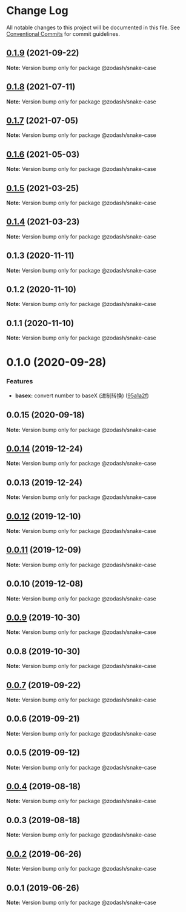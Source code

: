 # Change Log

All notable changes to this project will be documented in this file.
See [Conventional Commits](https://conventionalcommits.org) for commit guidelines.

## [0.1.9](https://github.com/zcorky/zodash/compare/@zodash/snake-case@0.1.8...@zodash/snake-case@0.1.9) (2021-09-22)

**Note:** Version bump only for package @zodash/snake-case





## [0.1.8](https://github.com/zcorky/zodash/compare/@zodash/snake-case@0.1.7...@zodash/snake-case@0.1.8) (2021-07-11)

**Note:** Version bump only for package @zodash/snake-case





## [0.1.7](https://github.com/zcorky/zodash/compare/@zodash/snake-case@0.1.6...@zodash/snake-case@0.1.7) (2021-07-05)

**Note:** Version bump only for package @zodash/snake-case





## [0.1.6](https://github.com/zcorky/zodash/compare/@zodash/snake-case@0.1.5...@zodash/snake-case@0.1.6) (2021-05-03)

**Note:** Version bump only for package @zodash/snake-case

## [0.1.5](https://github.com/zcorky/zodash/compare/@zodash/snake-case@0.1.4...@zodash/snake-case@0.1.5) (2021-03-25)

**Note:** Version bump only for package @zodash/snake-case

## [0.1.4](https://github.com/zcorky/zodash/compare/@zodash/snake-case@0.1.3...@zodash/snake-case@0.1.4) (2021-03-23)

**Note:** Version bump only for package @zodash/snake-case

## 0.1.3 (2020-11-11)

**Note:** Version bump only for package @zodash/snake-case

## 0.1.2 (2020-11-10)

**Note:** Version bump only for package @zodash/snake-case

## 0.1.1 (2020-11-10)

**Note:** Version bump only for package @zodash/snake-case

# 0.1.0 (2020-09-28)

### Features

- **basex:** convert number to baseX (进制转换) ([95a1a2f](https://github.com/zcorky/zodash/commit/95a1a2f361d73de5caa3b8e297c1643e97e40983))

## 0.0.15 (2020-09-18)

**Note:** Version bump only for package @zodash/snake-case

## [0.0.14](https://github.com/zcorky/zodash/compare/@zodash/snake-case@0.0.13...@zodash/snake-case@0.0.14) (2019-12-24)

**Note:** Version bump only for package @zodash/snake-case

## 0.0.13 (2019-12-24)

**Note:** Version bump only for package @zodash/snake-case

## [0.0.12](https://github.com/zcorky/zodash/compare/@zodash/snake-case@0.0.11...@zodash/snake-case@0.0.12) (2019-12-10)

**Note:** Version bump only for package @zodash/snake-case

## [0.0.11](https://github.com/zcorky/zodash/compare/@zodash/snake-case@0.0.10...@zodash/snake-case@0.0.11) (2019-12-09)

**Note:** Version bump only for package @zodash/snake-case

## 0.0.10 (2019-12-08)

**Note:** Version bump only for package @zodash/snake-case

## [0.0.9](https://github.com/zcorky/zodash/compare/@zodash/snake-case@0.0.8...@zodash/snake-case@0.0.9) (2019-10-30)

**Note:** Version bump only for package @zodash/snake-case

## 0.0.8 (2019-10-30)

**Note:** Version bump only for package @zodash/snake-case

## [0.0.7](https://github.com/zcorky/zodash/compare/@zodash/snake-case@0.0.6...@zodash/snake-case@0.0.7) (2019-09-22)

**Note:** Version bump only for package @zodash/snake-case

## 0.0.6 (2019-09-21)

**Note:** Version bump only for package @zodash/snake-case

## 0.0.5 (2019-09-12)

**Note:** Version bump only for package @zodash/snake-case

## [0.0.4](https://github.com/zcorky/zodash/compare/@zodash/snake-case@0.0.3...@zodash/snake-case@0.0.4) (2019-08-18)

**Note:** Version bump only for package @zodash/snake-case

## 0.0.3 (2019-08-18)

**Note:** Version bump only for package @zodash/snake-case

## [0.0.2](https://github.com/zcorky/zodash/compare/@zodash/snake-case@0.0.1...@zodash/snake-case@0.0.2) (2019-06-26)

**Note:** Version bump only for package @zodash/snake-case

## 0.0.1 (2019-06-26)

**Note:** Version bump only for package @zodash/snake-case
